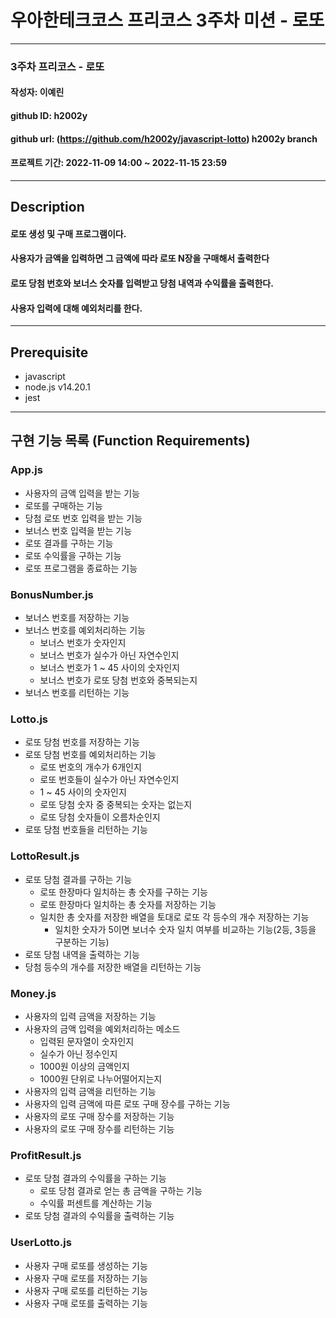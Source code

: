# 우아한테크코스 프리코스 3주차 미션 - 로또

---

### 3주차 프리코스 - 로또

#### 작성자: 이예린

#### github ID: h2002y

#### github url: (https://github.com/h2002y/javascript-lotto) h2002y branch

#### 프로젝트 기간: 2022-11-09 14:00 ~ 2022-11-15 23:59

---

## Description

#### 로또 생성 및 구매 프로그램이다.

#### 사용자가 금액을 입력하면 그 금액에 따라 로또 N장을 구매해서 출력한다

#### 로또 당첨 번호와 보너스 숫자를 입력받고 당첨 내역과 수익률을 출력한다.

#### 사용자 입력에 대해 예외처리를 한다.

---

## Prerequisite

- javascript
- node.js v14.20.1
- jest

---

## 구현 기능 목록 (Function Requirements)

### App.js

- 사용자의 금액 입력을 받는 기능
- 로또를 구매하는 기능
- 당첨 로또 번호 입력을 받는 기능
- 보너스 번호 입력을 받는 기능
- 로또 결과를 구하는 기능
- 로또 수익률을 구하는 기능
- 로또 프로그램을 종료하는 기능

### BonusNumber.js

- 보너스 번호를 저장하는 기능
- 보너스 번호를 예외처리하는 기능
  - 보너스 번호가 숫자인지
  - 보너스 번호가 실수가 아닌 자연수인지
  - 보너스 번호가 1 ~ 45 사이의 숫자인지
  - 보너스 번호가 로또 당첨 번호와 중복되는지
- 보너스 번호를 리턴하는 기능

### Lotto.js

- 로또 당첨 번호를 저장하는 기능
- 로또 당첨 번호를 예외처리하는 기능
  - 로또 번호의 개수가 6개인지
  - 로또 번호들이 실수가 아닌 자연수인지
  - 1 ~ 45 사이의 숫자인지
  - 로또 당첨 숫자 중 중복되는 숫자는 없는지
  - 로또 당첨 숫자들이 오름차순인지
- 로또 당첨 번호들을 리턴하는 기능

### LottoResult.js

- 로또 당첨 결과를 구하는 기능
  - 로또 한장마다 일치하는 총 숫자를 구하는 기능
  - 로또 한장마다 일치하는 총 숫자를 저장하는 기능
  - 일치한 총 숫자를 저장한 배열을 토대로 로또 각 등수의 개수 저장하는 기능
    - 일치한 숫자가 5이면 보너수 숫자 일치 여부를 비교하는 기능(2등, 3등을 구분하는 기능)
- 로또 당첨 내역을 출력하는 기능
- 당첨 등수의 개수를 저장한 배열을 리턴하는 기능

### Money.js

- 사용자의 입력 금액을 저장하는 기능
- 사용자의 금액 입력을 예외처리하는 메소드
  - 입력된 문자열이 숫자인지
  - 실수가 아닌 정수인지
  - 1000원 이상의 금액인지
  - 1000원 단위로 나누어떨어지는지
- 사용자의 입력 금액을 리턴하는 기능
- 사용자의 입력 금액에 따른 로또 구매 장수를 구하는 기능
- 사용자의 로또 구매 장수를 저장하는 기능
- 사용자의 로또 구매 장수를 리턴하는 기능

### ProfitResult.js

- 로또 당첨 결과의 수익률을 구하는 기능
  - 로또 당첨 결과로 얻는 총 금액을 구하는 기능
  - 수익률 퍼센트를 계산하는 기능
- 로또 당첨 결과의 수익률을 출력하는 기능

### UserLotto.js

- 사용자 구매 로또를 생성하는 기능
- 사용자 구매 로또를 저장하는 기능
- 사용자 구매 로또를 리턴하는 기능
- 사용자 구매 로또를 출력하는 기능

